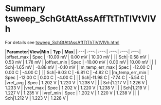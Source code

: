 # Summary tsweep_SchGtAttAssAffTtThTlVtVlVh

For details see <a href='tsweep_SchGtAttAssAffTtThTlVtVlVh.html'>tsweep_SchGtAttAssAffTtThTlVtVlVh.html</a>


|**Parameter**|**View**|**Min** | **Typ** | **Max**|
|:---| :---:| :---:| :---:| :---:| :---:|
|offset\_max | Spec | -10.00 mV | 0.00 mV | 10.00 mV |
| | Sch|-0.58 mV | 0.53 mV | 1.78 mV |
|offset\_min | Spec | -10.00 mV | 0.00 mV | 10.00 mV |
| | Sch|-1.65 mV | -0.88 mV | -0.10 mV |
|m\_temp\_err\_max | Spec | -12.00 C | 0.00 C | -4.00 C |
| | Sch|-9.03 C | -6.81 C | -4.82 C |
|m\_temp\_err\_min | Spec | -12.00 C | 0.00 C | -4.00 C |
| | Sch|-11.98 C | -7.74 C | -5.54 C |
|vref\_avg | Spec | 1.202 V | 1.220 V | 1.238 V |
| | Sch|1.217 V | 1.226 V | 1.233 V |
|vref\_max | Spec | 1.202 V | 1.220 V | 1.238 V |
| | Sch|1.219 V | 1.227 V | 1.235 V |
|vref\_min | Spec | 1.202 V | 1.220 V | 1.238 V |
| | Sch|1.212 V | 1.223 V | 1.228 V |
